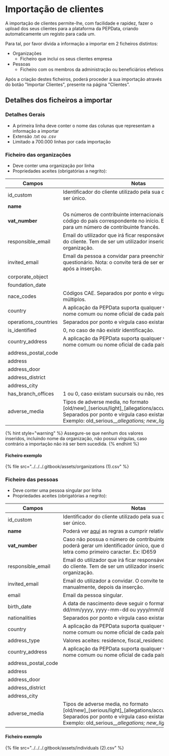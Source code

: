 # Importação de clientes

A importação de clientes permite-lhe, com facilidade e rapidez, fazer o upload dos seus clientes para a plataforma da PEPData, criando automaticamente um registo para cada um.

Para tal, por favor divida a informação a importar em 2 ficheiros distintos:

* Organizações
  * Ficheiro que inclui os seus clientes empresa
* Pessoas
  * Ficheiro com os membros da administração ou beneficiários efetivos

Após a criação destes ficheiros, poderá proceder à sua importação através do botão "Importar Clientes", presente na página "Clientes".

## Detalhes dos ficheiros a importar

### Detalhes Gerais

* A primeira linha deve conter o nome das colunas que representam a informação a importar
* Extensão .txt ou .csv
* Limitado a 700.000 linhas por cada importação

### Ficheiro das organizações

* Deve conter uma organização por linha
* Propriedades aceites (obrigatórias a negrito):

| Campos                | Notas                                                                                                                                                                                                                                 |
| --------------------- | ------------------------------------------------------------------------------------------------------------------------------------------------------------------------------------------------------------------------------------- |
| id\_custom            | Identificador do cliente utilizado pela sua organização. Tem de ser único.                                                                                                                                                            |
| **name**              |                                                                                                                                                                                                                                       |
| **vat\_number**       | Os números de contribuinte internacionais devem conter o código do país correspondente no início. Ex: FR12345678901 para um número de contribuinte francês.                                                                           |
| responsible\_email    | Email do utilizador que irá ficar responsável pelo questionário do cliente. Tem de ser um utilizador inserido na sua organização.                                                                                                     |
| invited\_email        | Email da pessoa a convidar para preenchimento do questionário. Nota: o convite terá de ser enviado manualmente, após a inserção.                                                                                                      |
| corporate\_object     |                                                                                                                                                                                                                                       |
| foundation\_date      |                                                                                                                                                                                                                                       |
| nace\_codes           | Códigos CAE. Separados por ponto e vírgula caso existam múltiplos.                                                                                                                                                                    |
| country               | A aplicação da PEPData suporta qualquer valor [ISO 3166](https://en.wikipedia.org/wiki/ISO\_3166), nome comum ou nome oficial de cada país.                                                                                           |
| operations\_countries | Separados por ponto e vírgula caso existam múltiplos.                                                                                                                                                                                 |
| is\_identified        | 0, no caso de não existir identificação.                                                                                                                                                                                              |
| country\_address      | A aplicação da PEPData suporta qualquer valor [ISO 3166](https://en.wikipedia.org/wiki/ISO\_3166), nome comum ou nome oficial de cada país.                                                                                           |
| address\_postal\_code |                                                                                                                                                                                                                                       |
| address               |                                                                                                                                                                                                                                       |
| address\_door         |                                                                                                                                                                                                                                       |
| address\_district     |                                                                                                                                                                                                                                       |
| address\_city         |                                                                                                                                                                                                                                       |
| has\_branch\_offices  | 1 ou 0, caso existam sucursais ou não, respetivamente.                                                                                                                                                                                |
| adverse\_media        | Tipos de adverse media, no formato \[old/new]﻿\_\[serious/light]_\__\[allegations/﻿accusations/﻿convictions]. Separados por ponto e vírgula caso existam múltiplos. Exemplo: old\_serious\_\__allegations; new\_light_\_\_convictions |

{% hint style="warning" %}
Assegure-se que nenhum dos valores inseridos, incluindo nome da organização, não possui vírgulas, caso contrário a importação não irá ser bem sucedida.
{% endhint %}

#### Ficheiro exemplo

{% file src="../../../.gitbook/assets/organizations (1).csv" %}

### Ficheiro das pessoas

* Deve conter uma pessoa singular por linha
* Propriedades aceites (obrigatórias a negrito):

| Campos                | Notas                                                                                                                                                                                                                                 |
| --------------------- | ------------------------------------------------------------------------------------------------------------------------------------------------------------------------------------------------------------------------------------- |
| id\_custom            | Identificador do cliente utilizado pela sua organização. Tem de ser único.                                                                                                                                                            |
| **name**              | Poderá ver [aqui](importacao-de-clientes.md#regras-a-cumprir) as regras a cumprir relativamente aos nomes.                                                                                                                            |
| **vat\_number**       | Caso não possua o número de contribuinte da pessoa singular poderá gerar um identificador único, que deverá possuir uma letra como primeiro caracter. Ex: ID659                                                                       |
| responsible\_email    | Email do utilizador que irá ficar responsável pelo questionário do cliente. Tem de ser um utilizador inserido na sua organização.                                                                                                     |
| invited\_email        | Email do utilizador a convidar. O convite terá que ser enviado manualmente, depois da inserção.                                                                                                                                       |
| email                 | Email da pessoa singular.                                                                                                                                                                                                             |
| birth\_date           | A data de nascimento deve seguir o formato dd-mm-yyyy, dd/mm/yyyy, yyyy-mm-dd ou yyyy/mm/dd.                                                                                                                                          |
| nationalities         | Separados por ponto e vírgula caso existam múltiplos.                                                                                                                                                                                 |
| country               | A aplicação da PEPData suporta qualquer valor [ISO 3166](https://en.wikipedia.org/wiki/ISO\_3166), nome comum ou nome oficial de cada país.                                                                                           |
| address\_type         | Valores aceites: residence, fiscal\_residence e headquarters.                                                                                                                                                                         |
| country\_address      | A aplicação da PEPData suporta qualquer valor [ISO 3166](https://en.wikipedia.org/wiki/ISO\_3166), nome comum ou nome oficial de cada país.                                                                                           |
| address\_postal\_code |                                                                                                                                                                                                                                       |
| address               |                                                                                                                                                                                                                                       |
| address\_door         |                                                                                                                                                                                                                                       |
| address\_district     |                                                                                                                                                                                                                                       |
| address\_city         |                                                                                                                                                                                                                                       |
| adverse\_media        | Tipos de adverse media, no formato \[old/new]﻿\_\[serious/light]_\__\[allegations/﻿accusations/﻿convictions]. Separados por ponto e vírgula caso existam múltiplos. Exemplo: old\_serious\_\__allegations; new\_light_\_\_convictions |

#### Ficheiro exemplo

{% file src="../../../.gitbook/assets/individuals (2).csv" %}

